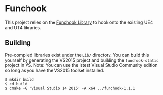 # Funchook

This project relies on the [Funchook Library](https://github.com/kubo/funchook) to hook onto the existing UE4 and UT4 libraries.


## Building

Pre-compiled libraries exist under the `Lib/` directory. You can build this yourself by generating the VS2015 project and building the `funchook-static` project in VS. Note: You can use the latest Visual Studio Community edition so long as you have the VS2015 toolset installed.

```console
$ mkdir build
$ cd build
$ cmake -G 'Visual Studio 14 2015' -A x64 ../funchook-1.1.1
```